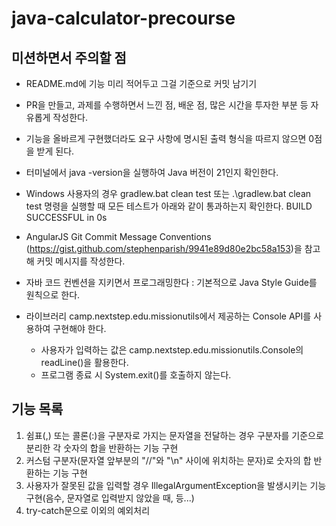 # java-calculator-precourse


## 미션하면서 주의할 점 
- README.md에 기능 미리 적어두고 그걸 기준으로 커밋 남기기
- PR을 만들고, 과제를 수행하면서 느낀 점, 배운 점, 많은 시간을 투자한 부분 등 자유롭게 작성한다.
- 기능을 올바르게 구현했더라도 요구 사항에 명시된 출력 형식을 따르지 않으면 0점을 받게 된다.
- 터미널에서 java -version을 실행하여 Java 버전이 21인지 확인한다.
- Windows 사용자의 경우 gradlew.bat clean test 또는 .\gradlew.bat clean test 명령을 실행할 때 모든 테스트가 아래와 같이 통과하는지 확인한다.
BUILD SUCCESSFUL in 0s

- AngularJS Git Commit Message Conventions (https://gist.github.com/stephenparish/9941e89d80e2bc58a153)을 참고해 커밋 메시지를 작성한다.
- 자바 코드 컨벤션을 지키면서 프로그래밍한다 : 기본적으로 Java Style Guide를 원칙으로 한다.
- 라이브러리 camp.nextstep.edu.missionutils에서 제공하는 Console API를 사용하여 구현해야 한다.
  - 사용자가 입력하는 값은 camp.nextstep.edu.missionutils.Console의 readLine()을 활용한다.
  - 프로그램 종료 시 System.exit()를 호출하지 않는다.


## 기능 목록 
1) 쉼표(,) 또는 콜론(:)을 구분자로 가지는 문자열을 전달하는 경우 구분자를 기준으로 분리한 각 숫자의 합을 반환하는 기능 구현<br>
2) 커스텀 구분자(문자열 앞부분의 "//"와 "\n" 사이에 위치하는 문자)로 숫자의 합 반환하는 기능 구현 <br>
3) 사용자가 잘못된 값을 입력할 경우 IllegalArgumentException을 발생시키는 기능 구현(음수, 문자열로 입력받지 않았을 때, 등...)
4) try-catch문으로 이외의 예외처리 

